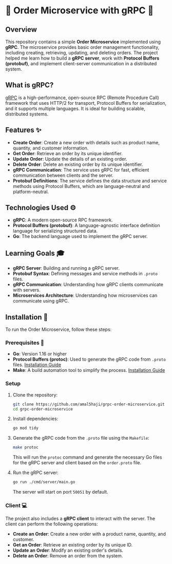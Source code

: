 # 🚚 Order Microservice with gRPC 🚚

## Overview

This repository contains a simple **Order Microservice** implemented using **gRPC**. The microservice provides basic order management functionality, including creating, retrieving, updating, and deleting orders. The project helped me learn how to build a **gRPC server**, work with **Protocol Buffers (protobuf)**, and implement client-server communication in a distributed system.

## What is gRPC?

[gRPC](https://grpc.io/) is a high-performance, open-source RPC (Remote Procedure Call) framework that uses HTTP/2 for transport, Protocol Buffers for serialization, and it supports multiple languages. It is ideal for building scalable, distributed systems.

## Features ✨

- **Create Order**: Create a new order with details such as product name, quantity, and customer information.
- **Get Order**: Retrieve an order by its unique identifier.
- **Update Order**: Update the details of an existing order.
- **Delete Order**: Delete an existing order by its unique identifier.
- **gRPC Communication**: The service uses gRPC for fast, efficient communication between clients and the server.
- **Protobuf Definitions**: The service defines the data structure and service methods using Protocol Buffers, which are language-neutral and platform-neutral.

## Technologies Used ⚙️

- **gRPC**: A modern open-source RPC framework.
- **Protocol Buffers (protobuf)**: A language-agnostic interface definition language for serializing structured data.
- **Go**: The backend language used to implement the gRPC server.

## Learning Goals 🎓

- **gRPC Server**: Building and running a gRPC server.
- **Protobuf Syntax**: Defining messages and service methods in `.proto` files.
- **gRPC Communication**: Understanding how gRPC clients communicate with servers.
- **Microservices Architecture**: Understanding how microservices can communicate using gRPC.

## Installation 🚀

To run the Order Microservice, follow these steps:

### Prerequisites 🔧

- **Go**: Version 1.16 or higher
- **Protocol Buffers (protoc)**: Used to generate the gRPC code from `.proto` files. [Installation Guide](https://grpc.io/docs/protoc-installation/)
- **Make**: A build automation tool to simplify the process. [Installation Guide](https://www.gnu.org/software/make/)

### Setup

1. Clone the repository:

   ```bash
   git clone https://github.com/amal5haji/grpc-order-microservice.git
   cd grpc-order-microservice
   ```

2. Install dependencies:

   ```bash
   go mod tidy
   ```

3. Generate the gRPC code from the `.proto` file using the `Makefile`:

   ```bash
   make protoc
   ```

   This will run the `protoc` command and generate the necessary Go files for the gRPC server and client based on the `order.proto` file.

4. Run the gRPC server:

   ```bash
   go run ./cmd/server/main.go
   ```

   The server will start on port `50051` by default.

### Client 💻

The project also includes a **gRPC client** to interact with the server. The client can perform the following operations:

- **Create an Order**: Create a new order with a product name, quantity, and customer.
- **Get an Order**: Retrieve an existing order by its unique ID.
- **Update an Order**: Modify an existing order's details.
- **Delete an Order**: Remove an order from the system.


